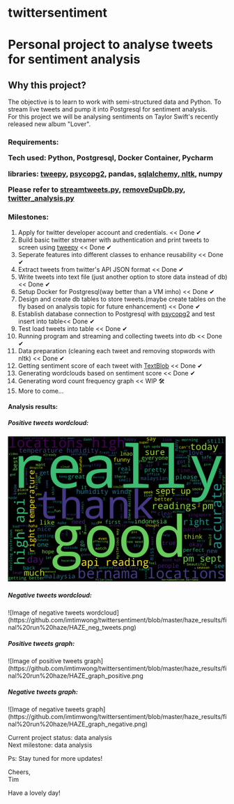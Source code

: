 # twittersentiment
<h1>Personal project to analyse tweets for sentiment analysis</h1>

<h2>Why this project?</h2>
<p>The objective is to learn to work with semi-structured data and Python. To stream live tweets and pump it into Postgresql for sentiment analysis.<br>
For this project we will be analysing sentiments on Taylor Swift's recently released new album "Lover".

<h3>Requirements:</ h3>
<p>Tech used: Python, Postgresql, Docker Container, Pycharm</p>
<p>libraries: <a href="http://docs.tweepy.org/en/latest/">tweepy</a>, <a href="http://initd.org/psycopg/docs/install.html">psycopg2</a>, pandas, <a href="https://docs.sqlalchemy.org/en/13/core/tutorial.html">sqlalchemy</a><a href="https://www.nltk.org/install.html">, nltk</a>, numpy</p>

Please refer to <a href="https://github.com/imtimwong/twittersentiment/blob/feature1/streamtweets.py">streamtweets.py</a>, <a href="https://github.com/imtimwong/twittersentiment/blob/master/removeDupDb.py">removeDupDb.py</a>, <a href="https://github.com/imtimwong/twittersentiment/blob/master/twitter_analysis.py">twitter_analysis.py</a>

<h3>Milestones:</h3> 
<ol>
<li>Apply for twitter developer account and credentials. << Done &#10004;</li>
<li>Build basic twitter streamer with authentication and print tweets to screen using <a href="http://docs.tweepy.org/en/latest/">tweepy</a> << Done &#10004;</li>
<li>Seperate features into different classes to enhance reusability << Done &#10004;</li>
<li>Extract tweets from twitter's API JSON format << Done &#10004;</li>
<li>Write tweets into text file (just another option to store data instead of db) << Done &#10004;</li>
<li>Setup Docker for Postgresql(way better than a VM imho) << Done &#10004;</li>
<li>Design and create db tables to store tweets.(maybe create tables on the fly based on analysis topic for future enhancement) << Done &#10004;</li>
<li>Establish database connection to Postgresql with <a href="http://initd.org/psycopg/docs/install.html">psycopg2</a> and test insert into table<< Done &#10004;</li>
<li>Test load tweets into table << Done &#10004;</li>
<li> Running program and streaming and collecting tweets into db << Done &#10004;</li>
<li> Data preparation (cleaning each tweet and removing stopwords with nltk) << Done &#10004;</li>

<li> Getting sentiment score of each tweet with <a href="https://textblob.readthedocs.io/en/dev/"> TextBlob</a> << Done &#10004;</li>

<li> Generating wordclouds based on sentiment score << Done &#10004;</li>
<li> Generating word count frequency graph << WIP &#128736;</li>
<li> More to come...</li>
</ol>

<h4>Analysis results:</h4>
<p>
	<h5>Positive tweets wordcloud:</h5>
	<!--![Image of positive tweets wordcloud]
	(https://raw.github.com/imtimwong/twittersentiment/master/haze_results/final%20run%20haze/HAZE_pos_tweets.png)-->
	<img src="https://github.com/imtimwong/twittersentiment/blob/feature1/haze_results/final%20run%20haze/HAZE_pos_tweets.png" width="500">
	<br>
	<h5>Negative tweets wordcloud:</h5>
	![Image of negative tweets wordcloud]
	(https://github.com/imtimwong/twittersentiment/blob/master/haze_results/final%20run%20haze/HAZE_neg_tweets.png)
	<br>
	<h5>Positive tweets graph:</h5>
	![Image of positive tweets graph]
	(https://github.com/imtimwong/twittersentiment/blob/master/haze_results/final%20run%20haze/HAZE_graph_positive.png
	<br>
	<h5>Negative tweets graph:</h5>
	![Image of negative tweets graph]
	(https://github.com/imtimwong/twittersentiment/blob/master/haze_results/final%20run%20haze/HAZE_graph_negative.png)
	<br>
	

</p>


Current project status: data analysis <br>
Next milestone: data analysis

Ps: Stay tuned for more updates! 


Cheers,<br>
Tim

Have a lovely day! </p>
